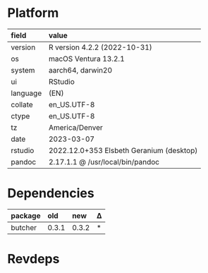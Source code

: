 # Platform

|field    |value                                    |
|:--------|:----------------------------------------|
|version  |R version 4.2.2 (2022-10-31)             |
|os       |macOS Ventura 13.2.1                     |
|system   |aarch64, darwin20                        |
|ui       |RStudio                                  |
|language |(EN)                                     |
|collate  |en_US.UTF-8                              |
|ctype    |en_US.UTF-8                              |
|tz       |America/Denver                           |
|date     |2023-03-07                               |
|rstudio  |2022.12.0+353 Elsbeth Geranium (desktop) |
|pandoc   |2.17.1.1 @ /usr/local/bin/pandoc         |

# Dependencies

|package |old   |new   |Δ  |
|:-------|:-----|:-----|:--|
|butcher |0.3.1 |0.3.2 |*  |

# Revdeps

